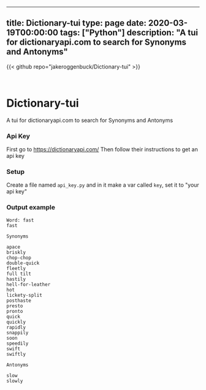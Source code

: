 
---
title: Dictionary-tui
type: page
date: 2020-03-19T00:00:00
tags: ["Python"]
description: "A tui for dictionaryapi.com to search for Synonyms and Antonyms"
---

{{< github repo="jakeroggenbuck/Dictionary-tui" >}}

<br>

# Dictionary-tui
A tui for dictionaryapi.com to search for Synonyms and Antonyms

### Api Key
First go to https://dictionaryapi.com/
Then follow their instructions to get an api key

### Setup
Create a file named `api_key.py` and in it make a var called `key`, set it to "your api key"


### Output example

```
Word: fast
fast

Synonyms

apace
briskly
chop-chop
double-quick
fleetly
full tilt
hastily
hell-for-leather
hot
lickety-split
posthaste
presto
pronto
quick
quickly
rapidly
snappily
soon
speedily
swift
swiftly

Antonyms

slow
slowly
```
